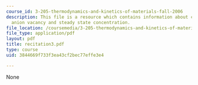 ```yaml
---
course_id: 3-205-thermodynamics-and-kinetics-of-materials-fall-2006
description: This file is a resource which contains information about cation vacancy,
  anion vacancy and steady state concentration.
file_location: /coursemedia/3-205-thermodynamics-and-kinetics-of-materials-fall-2006/3844669f733f3ea43cf2bec77effe3e4_recitation3.pdf
file_type: application/pdf
layout: pdf
title: recitation3.pdf
type: course
uid: 3844669f733f3ea43cf2bec77effe3e4

---
```

None